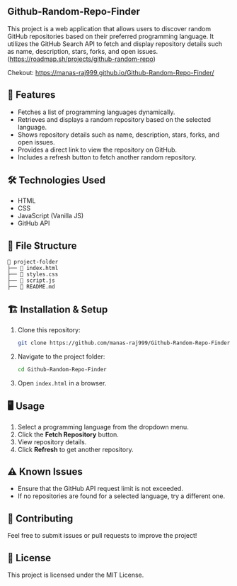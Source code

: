 ## Github-Random-Repo-Finder
 This project is a web application that allows users to discover random GitHub repositories based on their preferred programming language. It utilizes the GitHub Search API to fetch and display repository details such as name, description, stars, forks, and open issues. (https://roadmap.sh/projects/github-random-repo)
 

 Chekout: https://manas-raj999.github.io/Github-Random-Repo-Finder/
 
## 🚀 Features
- Fetches a list of programming languages dynamically.
- Retrieves and displays a random repository based on the selected language.
- Shows repository details such as name, description, stars, forks, and open issues.
- Provides a direct link to view the repository on GitHub.
- Includes a refresh button to fetch another random repository.

## 🛠️ Technologies Used
- HTML
- CSS
- JavaScript (Vanilla JS)
- GitHub API

## 📂 File Structure
```
📂 project-folder
├── 📄 index.html       
├── 📄 styles.css       
├── 📄 script.js       
├── 📄 README.md        
```

## 🏗️ Installation & Setup
1. Clone this repository:
   ```sh
   git clone https://github.com/manas-raj999/Github-Random-Repo-Finder.git
   ```
2. Navigate to the project folder:
   ```sh
   cd Github-Random-Repo-Finder
   ```
3. Open `index.html` in a browser.

## 🖥️ Usage
1. Select a programming language from the dropdown menu.
2. Click the **Fetch Repository** button.
3. View repository details.
4. Click **Refresh** to get another repository.

## ⚠️ Known Issues
- Ensure that the GitHub API request limit is not exceeded.
- If no repositories are found for a selected language, try a different one.

## 🤝 Contributing
Feel free to submit issues or pull requests to improve the project!

## 📜 License
This project is licensed under the MIT License.
